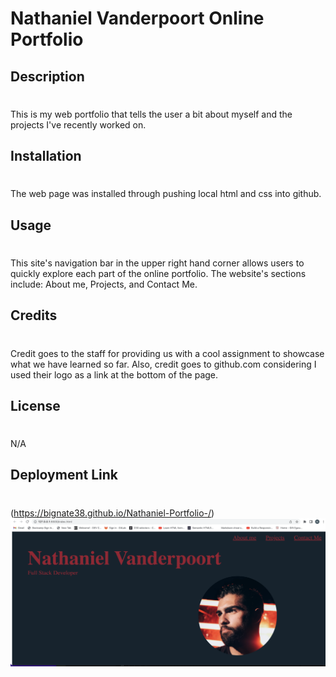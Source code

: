 # Nathaniel Vanderpoort Online Portfolio
## Description
#
This is my web portfolio that tells the user a bit about myself and the projects I've recently worked on.

## Installation 
#
The web page was installed through pushing local html and css into github.

## Usage
#
This site's navigation bar in the upper right hand corner allows users to quickly explore each part of the online portfolio. The website's sections include: About me, Projects, and Contact Me.
## Credits
#
Credit goes to the staff for providing us with a cool assignment to showcase what we have learned so far. Also, credit goes to github.com considering I used their logo as a link at the bottom of the page. 

## License
#
N/A
## Deployment Link 
#
(https://bignate38.github.io/Nathaniel-Portfolio-/)
![SiteImage](assets/images/Portfolio-ScreenShot.png)
